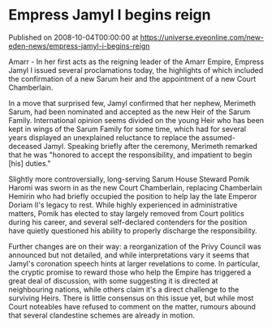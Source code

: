 # Empress Jamyl I begins reign
Published on 2008-10-04T00:00:00 at https://universe.eveonline.com/new-eden-news/empress-jamyl-i-begins-reign

Amarr - In her first acts as the reigning leader of the Amarr Empire, Empress Jamyl I issued several proclamations today, the highlights of which included the confirmation of a new Sarum heir and the appointment of a new Court Chamberlain.  
  
In a move that surprised few, Jamyl confirmed that her nephew, Merimeth Sarum, had been nominated and accepted as the new Heir of the Sarum Family. International opinion seems divided on the young Heir who has been kept in wings of the Sarum Family for some time, which had for several years displayed an unexplained reluctance to replace the assumed-deceased Jamyl. Speaking briefly after the ceremony, Merimeth remarked that he was "honored to accept the responsibility, and impatient to begin [his] duties."  
  
Slightly more controversially, long-serving Sarum House Steward Pomik Haromi was sworn in as the new Court Chamberlain, replacing Chamberlain Hemirin who had briefly occupied the position to help lay the late Emperor Doriam II's legacy to rest. While highly experienced in administrative matters, Pomik has elected to stay largely removed from Court politics during his career, and several self-declared contenders for the position have quietly questioned his ability to properly discharge the responsibility.  
  
Further changes are on their way: a reorganization of the Privy Council was announced but not detailed, and while interpretations vary it seems that Jamyl's coronation speech hints at larger revelations to come. In particular, the cryptic promise to reward those who help the Empire has triggered a great deal of discussion, with some suggesting it is directed at neighbouring nations, while others claim it's a direct challenge to the surviving Heirs. There is little consensus on this issue yet, but while most Court noteables have refused to comment on the matter, rumours abound that several clandestine schemes are already in motion.

